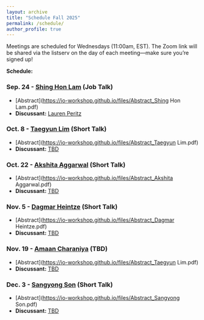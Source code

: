 ```yaml
---
layout: archive
title: "Schedule Fall 2025"
permalink: /schedule/
author_profile: true
---
```

Meetings are scheduled for Wednesdays (11:00am, EST).
The Zoom link will be shared via the listserv on the day of each meeting—make sure you’re signed up!

**Schedule:**

### Sep. 24 - [Shing Hon Lam](https://shinghon.github.io) (Job Talk)

- [Abstract](https://io-workshop.github.io/files/Abstract_Shing Hon Lam.pdf)
- **Discussant:** [Lauren Peritz](https://laurenperitz.ucdavis.edu)

### Oct. 8 - [Taegyun Lim](https://sites.google.com/g.harvard.edu/taegyunlim) (Short Talk)

- [Abstract](https://io-workshop.github.io/files/Abstract_Taegyun Lim.pdf)
- **Discussant:** [TBD]()
 
 ### Oct. 22 - [Akshita Aggarwal](https://politicalscience.columbian.gwu.edu/akshita-aggarwal) (Short Talk)

- [Abstract](https://io-workshop.github.io/files/Abstract_Akshita Aggarwal.pdf)
- **Discussant:** [TBD]()
 
 ### Nov. 5 - [Dagmar Heintze](https://epps.utdallas.edu/phd-students/dagmar-heintze/) (Short Talk)

- [Abstract](https://io-workshop.github.io/files/Abstract_Dagmar Heintze.pdf)
- **Discussant:** [TBD]()
 
 ### Nov. 19 - [Amaan Charaniya](https://polisci.wustl.edu/people/amaan-charaniya) (TBD)

- [Abstract](https://io-workshop.github.io/files/Abstract_Taegyun Lim.pdf)
- **Discussant:** [TBD]()
 
 ### Dec. 3 - [Sangyong Son](https://sangyongson.com) (Short Talk)

- [Abstract](https://io-workshop.github.io/files/Abstract_Sangyong Son.pdf)
- **Discussant:** [TBD]()
 




<!--
**Schedule:**

Format Sample (abstrct/discussant)
### Apr. 22 - [Betul Ozturan](https://x.com/betulrozturan) (Short Talk)

- [Abstract](https://io-workshop.github.io/files/Ozturan_abstract_2025.pdf)
- **Discussant:** [Chelsea Johnson](https://cbj913.wixsite.com/drchelseajohnson)

---

Format Sample (title/paper/discussant)
### May 6 - [Ye June Jung](https://www.yejunejungpoli.com) (Practice Job Talk)

- **Title:** [Illiberal Human Rights Norms in Trade and the Effectiveness of Western Conditionalities](https://io-workshop.github.io/files/Jung_Ap28.pdf)
- **Discussant:** [Brian Greenhill](https://briangreenhill.com/)



---
-->